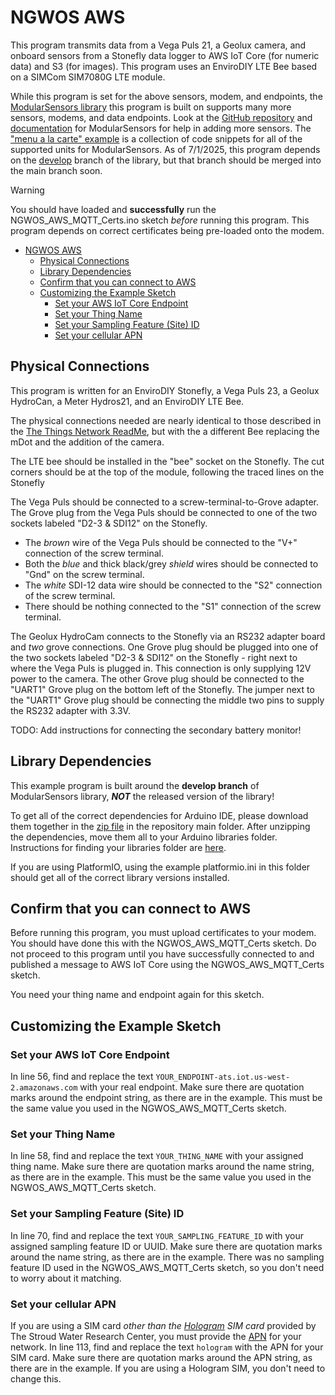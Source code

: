 # NGWOS AWS

This program transmits data from a Vega Puls 21, a Geolux camera, and onboard sensors from a Stonefly data logger to AWS IoT Core (for numeric data) and S3 (for images).
This program uses an EnviroDIY LTE Bee based on a SIMCom SIM7080G LTE module.

While this program is set for the above sensors, modem, and endpoints, the [ModularSensors library](https://github.com/EnviroDIY/ModularSensors/) this program is built on supports many more sensors, modems, and data endpoints.
Look at the [GitHub repository](https://github.com/EnviroDIY/ModularSensors/) and [documentation](https://envirodiy.github.io/ModularSensors/) for ModularSensors for help in adding more sensors.
The ["menu a la carte" example](https://github.com/EnviroDIY/ModularSensors/tree/master/examples/menu_a_la_carte) is a collection of code snippets for all of the supported units for ModularSensors.
As of 7/1/2025, this program depends on the [develop](https://github.com/EnviroDIY/ModularSensors/tree/develop) branch of the library, but that branch should be merged into the main branch soon.

> [!WARNING]
> You should have loaded and **successfully** run the NGWOS_AWS_MQTT_Certs.ino sketch *before* running this program.
> This program depends on correct certificates being pre-loaded onto the modem.

- [NGWOS AWS](#ngwos-aws)
  - [Physical Connections](#physical-connections)
  - [Library Dependencies](#library-dependencies)
  - [Confirm that you can connect to AWS](#confirm-that-you-can-connect-to-aws)
  - [Customizing the Example Sketch](#customizing-the-example-sketch)
    - [Set your AWS IoT Core Endpoint](#set-your-aws-iot-core-endpoint)
    - [Set your Thing Name](#set-your-thing-name)
    - [Set your Sampling Feature (Site) ID](#set-your-sampling-feature-site-id)
    - [Set your cellular APN](#set-your-cellular-apn)

## Physical Connections

This program is written for an EnviroDIY Stonefly, a Vega Puls 23, a Geolux HydroCan, a Meter Hydros21, and an EnviroDIY LTE Bee.

The physical connections needed are nearly identical to those described in the [The Things Network ReadMe](https://github.com/EnviroDIY/USGS_NGWOS/tree/main/NGWOS_TTN), but with the a different Bee replacing the mDot and the addition of the camera.

The LTE bee should be installed in the "bee" socket on the Stonefly.
The cut corners should be at the top of the module, following the traced lines on the Stonefly

The Vega Puls should be connected to a screw-terminal-to-Grove adapter.
The Grove plug from the Vega Puls should be connected to one of the two sockets labeled "D2-3 & SDI12" on the Stonefly.

- The *brown* wire of the Vega Puls should be connected to the "V+" connection of the screw terminal.
- Both the *blue* and thick black/grey *shield* wires should be connected to "Gnd" on the screw terminal.
- The *white* SDI-12 data wire should be connected to the "S2" connection of the screw terminal.
- There should be nothing connected to the "S1" connection of the screw terminal.

The Geolux HydroCam connects to the Stonefly via an RS232 adapter board and *two* grove connections.
One Grove plug should be plugged into one of the two sockets labeled "D2-3 & SDI12" on the Stonefly - right next to where the Vega Puls is plugged in.
This connection is only supplying 12V power to the camera.
The other Grove plug should be connected to the "UART1" Grove plug on the bottom left of the Stonefly.
The jumper next to the "UART1" Grove plug should be connecting the middle two pins to supply the RS232 adapter with 3.3V.

TODO: Add instructions for connecting the secondary battery monitor!

## Library Dependencies

This example program is built around the **develop branch** of ModularSensors library, ***NOT*** the released version of the library!

To get all of the correct dependencies for Arduino IDE, please download them together in the [zip file](https://github.com/EnviroDIY/USGS_NGWOS/blob/main/AllDependencies.zip) in the repository main folder.
After unzipping the dependencies, move them all to your Arduino libraries folder.
Instructions for finding your libraries folder are [here](https://support.arduino.cc/hc/en-us/articles/4415103213714-Find-sketches-libraries-board-cores-and-other-files-on-your-computer).

If you are using PlatformIO, using the example platformio.ini in this folder should get all of the correct library versions installed.

## Confirm that you can connect to AWS

Before running this program, you must upload certificates to your modem.
You should have done this with the NGWOS_AWS_MQTT_Certs sketch.
Do not proceed to this program until you have successfully connected to and published a message to AWS IoT Core using the NGWOS_AWS_MQTT_Certs sketch.

You need your thing name and endpoint again for this sketch.

## Customizing the Example Sketch

### Set your AWS IoT Core Endpoint

In line 56, find and replace the text `YOUR_ENDPOINT-ats.iot.us-west-2.amazonaws.com` with your real endpoint.
Make sure there are quotation marks around the endpoint string, as there are in the example.
This must be the same value you used in the NGWOS_AWS_MQTT_Certs sketch.

### Set your Thing Name

In line 58, find and replace the text `YOUR_THING_NAME` with your assigned thing name.
Make sure there are quotation marks around the name string, as there are in the example.
This must be the same value you used in the NGWOS_AWS_MQTT_Certs sketch.

### Set your Sampling Feature (Site) ID

In line 70, find and replace the text `YOUR_SAMPLING_FEATURE_ID` with your assigned sampling feature ID or UUID.
Make sure there are quotation marks around the name string, as there are in the example.
There was no sampling feature ID used in the NGWOS_AWS_MQTT_Certs sketch, so you don't need to worry about it matching.

### Set your cellular APN

If you are using a SIM card *other than the [Hologram](https://www.hologram.io/) SIM card* provided by The Stroud Water Research Center, you must provide the [APN](https://en.wikipedia.org/wiki/Access_Point_Name) for your network.
In line 113, find and replace the text `hologram` with the APN for your SIM card.
Make sure there are quotation marks around the APN string, as there are in the example.
If you are using a Hologram SIM, you don't need to change this.
